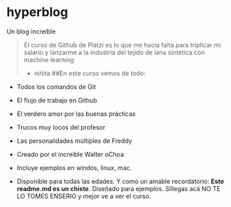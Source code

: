 # hyperblog
Un blog increíble
>El curso de Github de Platzi es lo que me hacía falta para triplicar mi salario y lanzarme a la industria del tejido de lana sintética con machine learning
 > - niñita
 ##En este curso vemos de todo:
 * Todos los comandos de Git
 * El flujo de trabajo  en Github
 * El verdero amor por las buenas prácticas
 * Trucos muy locos del profesor
 * Las personalidades múltiples de Freddy
 * Creado por el increible Walter oChoa
 
 * Incluye ejemplos en windos, linux, mac.
 * Disponible para todas las edades. 
 Y como un amable recordatorio: **Este readme.md es un chiste**. Diseñado para ejemplos. Sillegas acá NO TE LO TOMES ENSERIO y mejor ve a ver el curso.
